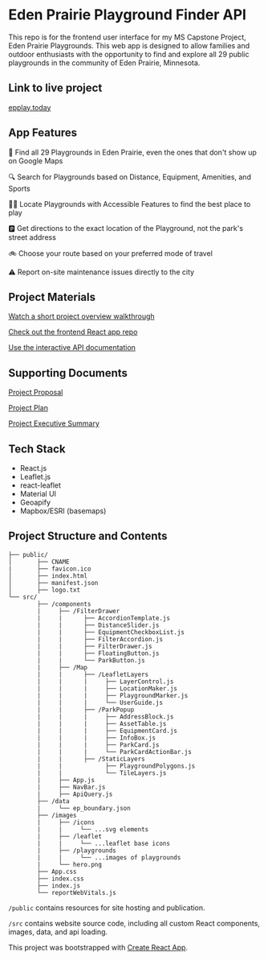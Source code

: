<h1>Eden Prairie Playground Finder API</h1>
This repo is for the frontend user interface for my MS Capstone Project, Eden Prairie Playgrounds.  This web app is designed to allow families and outdoor enthusiasts with the opportunity to find and explore all 29 public playgrounds in the community of Eden Prairie, Minnesota.

<h2>Link to live project</h2>

[epplay.today](https://epplay.today)

<h2>App Features</h2>

:round_pushpin: Find all 29 Playgrounds in Eden Prairie, even the ones that don't show up on Google Maps

:mag: Search for Playgrounds based on Distance, Equipment, Amenities, and Sports

:person_in_manual_wheelchair: Locate Playgrounds with Accessible Features to find the best place to play

:parking: Get directions to the exact location of the Playground, not the park's street address

:bike: Choose your route based on your preferred mode of travel

:warning: Report on-site maintenance issues directly to the city

<h2>Project Materials</h2>

[Watch a short project overview walkthrough](https://youtu.be/EvkzLfWa2Ko)

[Check out the frontend React app repo](https://github.com/bstrock/eden_prairie_playground_finder)

[Use the interactive API documentation](https://eden-prairie-playgrounds.herokuapp.com/docs#/)

<h2> Supporting Documents</h2>

[Project Proposal](https://github.com/bstrock/playground_planner/blob/master/data/docs/Brian%20Strock%20-%20Project%20Proposal.docx)

[Project Plan](https://github.com/bstrock/playground_planner/blob/master/data/docs/Brian%20Strock%20Project%20Plan.pdf)

[Project Executive Summary](https://github.com/bstrock/playground_planner/blob/master/data/docs/Brian%20Strock%20778%20Executive%20Summary.docx)


<h2>Tech Stack</h2>

* React.js
* Leaflet.js
* react-leaflet
* Material UI
* Geoapify
* Mapbox/ESRI (basemaps)

<h2>Project Structure and Contents</h2>

```site/
├── public/
│       ├── CNAME
|       ├── favicon.ico
│       ├── index.html
│       ├── manifest.json
│       ├── logo.txt
└── src/
        ├── /components
        |     ├── /FilterDrawer
        |     |      ├── AccordionTemplate.js
        |     |      ├── DistanceSlider.js
        |     |      ├── EquipmentCheckboxList.js
        |     |      ├── FilterAccordion.js
        |     |      ├── FilterDrawer.js
        |     |      ├── FloatingButton.js
        |     |      └── ParkButton.js
        |     ├── /Map
        |     |      ├── /LeafletLayers
        |     |      |     ├── LayerControl.js
        |     |      |     ├── LocationMaker.js
        |     |      |     ├── PlaygroundMarker.js
        |     |      |     └── UserGuide.js
        |     |      ├── /ParkPopup
        |     |      |     ├── AddressBlock.js
        |     |      |     ├── AssetTable.js
        |     |      |     ├── EquipmentCard.js
        |     |      |     ├── InfoBox.js
        |     |      |     ├── ParkCard.js
        |     |      |     └── ParkCardActionBar.js
        |     |      ├── /StaticLayers
        |     |            ├── PlaygroundPolygons.js
        |     |            └── TileLayers.js
        |     ├── App.js
        |     ├── NavBar.js
        |     ├── ApiQuery.js
        ├── /data
        |     └── ep_boundary.json
        ├── /images
        |     ├── /icons
        |     |     └── ...svg elements
        |     ├── /leaflet
        |     |     └── ...leaflet base icons
        |     ├── /playgrounds
        |     |     └── ...images of playgrounds
        |     └── hero.png
        ├── App.css
        ├── index.css
        ├── index.js
        └── reportWebVitals.js   
```

`/public` contains resources for site hosting and publication.

`/src` contains website source code, including all custom React components, images, data, and api loading.

This project was bootstrapped with [Create React App](https://github.com/facebook/create-react-app).
